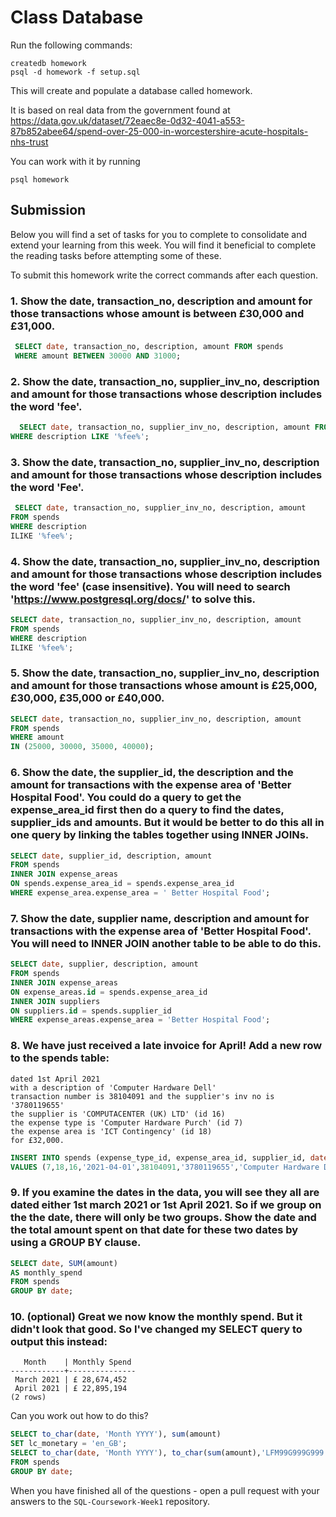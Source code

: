 # Class Database
Run the following commands:
```
createdb homework
psql -d homework -f setup.sql
```
This will create and populate a database called homework.

It is based on real data from the government found at
https://data.gov.uk/dataset/72eaec8e-0d32-4041-a553-87b852abee64/spend-over-25-000-in-worcestershire-acute-hospitals-nhs-trust

You can work with it by running
```
psql homework
```
## Submission

Below you will find a set of tasks for you to complete to consolidate and extend your learning from this week. You will find it beneficial to complete the reading tasks before attempting some of these.

To submit this homework write the correct commands after each question.

### 1. Show the date, transaction_no, description and amount for those transactions whose amount is between £30,000 and £31,000.
```sql
 SELECT date, transaction_no, description, amount FROM spends
 WHERE amount BETWEEN 30000 AND 31000;
```
### 2. Show the date, transaction_no, supplier_inv_no, description and amount for those transactions whose description includes the word 'fee'.
```sql
  SELECT date, transaction_no, supplier_inv_no, description, amount FROM spends
WHERE description LIKE '%fee%';
```
### 3. Show the date, transaction_no, supplier_inv_no, description and amount for those transactions whose description includes the word 'Fee'.
```sql
 SELECT date, transaction_no, supplier_inv_no, description, amount 
FROM spends
WHERE description  
ILIKE '%fee%';
```
### 4. Show the date, transaction_no, supplier_inv_no, description and amount for those transactions whose description includes the word 'fee' (case insensitive). You will need to search 'https://www.postgresql.org/docs/' to solve this.
```sql
SELECT date, transaction_no, supplier_inv_no, description, amount 
FROM spends
WHERE description  
ILIKE '%fee%';
```
### 5. Show the date, transaction_no, supplier_inv_no, description and amount for those transactions whose amount is £25,000, £30,000, £35,000 or £40,000.
```sql
SELECT date, transaction_no, supplier_inv_no, description, amount 
FROM spends
WHERE amount 
IN (25000, 30000, 35000, 40000);
```
### 6. Show the date, the supplier_id, the description and the amount for transactions with the expense area of 'Better Hospital Food'. You could do a query to get the expense_area_id first then do a query to find the dates, supplier_ids and amounts. But it would be better to do this all in one query by linking the tables together using INNER JOINs.
```sql
SELECT date, supplier_id, description, amount 
FROM spends
INNER JOIN expense_areas
ON spends.expense_area_id = spends.expense_area_id
WHERE expense_area.expense_area = ' Better Hospital Food';

```
### 7. Show the date, supplier name, description and amount for transactions with the expense area of 'Better Hospital Food'. You will need to INNER JOIN another table to be able to do this.
```sql
SELECT date, supplier, description, amount
FROM spends
INNER JOIN expense_areas
ON expense_areas.id = spends.expense_area_id
INNER JOIN suppliers
ON suppliers.id = spends.supplier_id
WHERE expense_areas.expense_area = 'Better Hospital Food'; 
```
### 8. We have just received a late invoice for April! Add a new row to the spends table:
    dated 1st April 2021
    with a description of 'Computer Hardware Dell'
    transaction number is 38104091 and the supplier's inv no is '3780119655'
    the supplier is 'COMPUTACENTER (UK) LTD' (id 16)
    the expense type is 'Computer Hardware Purch' (id 7)
    the expense area is 'ICT Contingency' (id 18)
    for £32,000.
```sql
INSERT INTO spends (expense_type_id, expense_area_id, supplier_id, date, transaction_no, supplier_inv_no, description, amount) 
VALUES (7,18,16,'2021-04-01',38104091,'3780119655','Computer Hardware Dell.',32000);
```
### 9. If you examine the dates in the data, you will see they all are dated either 1st march 2021 or 1st April 2021. So if we group on the the date, there will only be two groups. Show the date and the total amount spent on that date for these two dates by using a GROUP BY clause.
```sql
SELECT date, SUM(amount) 
AS monthly_spend 
FROM spends 
GROUP BY date;
```
### 10. (optional) Great we now know the monthly spend. But it didn't look that good. So I've changed my SELECT query to output this instead:
```
   Month    | Monthly Spend 
------------+---------------
 March 2021 | £ 28,674,452
 April 2021 | £ 22,895,194
(2 rows)
```
Can you work out how to do this?

```sql
SELECT to_char(date, 'Month YYYY'), sum(amount)
SET lc_monetary = 'en_GB';
SELECT to_char(date, 'Month YYYY'), to_char(sum(amount),'LFM99G999G999') 
FROM spends
GROUP BY date;
```

When you have finished all of the questions - open a pull request with your answers to the `SQL-Coursework-Week1` repository.

